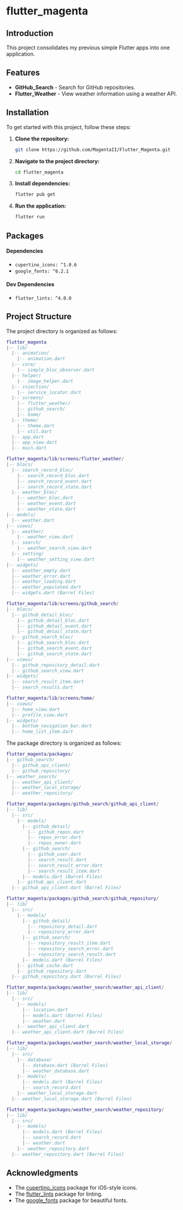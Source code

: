 # flutter_magenta

## Introduction

This project consolidates my previous simple Flutter apps into one application.

## Features

- **GitHub_Search** - Search for GitHub repositories.
- **Flutter_Weather** - View weather information using a weather API.

## Installation

To get started with this project, follow these steps:

1. **Clone the repository:**

    ```bash
    git clone https://github.com/MagentaII/Flutter_Magenta.git
    ```

2. **Navigate to the project directory:**

    ```bash
    cd flutter_magenta
    ```

3. **Install dependencies:**

    ```bash
    flutter pub get
    ```

4. **Run the application:**

    ```bash
    flutter run
    ```

## Packages

#### Dependencies

- `cupertino_icons: ^1.0.6`
- `google_fonts: ^6.2.1`

#### Dev Dependencies

- `flutter_lints: ^4.0.0`

## Project Structure

The project directory is organized as follows:

```lua
flutter_magenta
|-- lib/
  |-- animation/
    |-- animation.dart
  |-- core/
    |-- simple_bloc_observer.dart
  |-- helper/
    |-- image_helper.dart
  |-- injection/
    |-- service_locator.dart
  |-- screens/
    |-- flutter_weather/
    |-- github_search/
    |-- home/
  |-- theme/
    |-- theme.dart
    |-- util.dart
  |-- app.dart
  |-- app_view.dart
  |-- main.dart
```

```lua
flutter_magenta/lib/screens/flutter_weather/
|-- blocs/
  |-- search_record_bloc/
    |-- search_record_bloc.dart
    |-- search_record_event.dart
    |-- search_record_state.dart
  |-- weather_bloc/
    |-- weather_bloc.dart
    |-- weather_event.dart
    |-- weather_state.dart
|-- models/
  |-- weather.dart
|-- views/
  |-- weather/
    |-- weather_view.dart
  |-- search/
    |-- weather_search_view.dart
  |-- setting/
    |-- weather_setting_view.dart
|-- widgets/
  |-- weather_empty.dart
  |-- weather_error.dart
  |-- weather_loading.dart
  |-- weather_populated.dart
  |-- widgets.dart (Barrel Files)
```

```lua
flutter_magenta/lib/screens/github_search/
|-- blocs/
  |-- github_detail_bloc/
    |-- github_detail_bloc.dart
    |-- github_detail_event.dart
    |-- github_detail_state.dart
  |-- github_search_bloc/
    |-- github_search_bloc.dart
    |-- github_search_event.dart
    |-- github_search_state.dart
|-- views/
  |-- github_repository_detail.dart
  |-- github_search_view.dart
|-- widgets/
  |-- search_result_item.dart
  |-- search_results.dart
```

```lua
flutter_magenta/lib/screens/home/
|-- views/
  |-- home_view.dart
  |-- profile_view.dart
|-- widgets/
  |-- bottom_navigation_bar.dart
  |-- home_list_item.dart
```

The package directory is organized as follows:

```lua
flutter_magenta/packages/
|-- github_search/
  |-- github_api_client/
  |-- github_repository/
|-- weather_search/
  |-- weather_api_client/
  |-- weather_local_storage/
  |-- weather_repository/
```

```lua
flutter_magenta/packages/github_search/github_api_client/
|-- lib/
  |-- src/
    |-- models/
      |-- github_detail/
        |-- github_repos.dart
        |-- repos_error.dart
        |-- repos_owner.dart
      |-- github_search/
        |-- github_user.dart
        |-- search_result.dart
        |-- search_result_error.dart
        |-- search_result_item.dart
      |-- models.dart (Barrel Files)
    |-- github_api_client.dart
  |-- github_api_client.dart (Barrel Files)
```

```lua
flutter_magenta/packages/github_search/github_repository/
|-- lib/
  |-- src/
    |-- models/
      |-- github_detail/
        |-- repository_detail.dart
        |-- repository_error.dart
      |-- github_search/
        |-- repository_result_item.dart
        |-- repository_search_error.dart
        |-- repository_search_result.dart
      |-- models.dart (Barrel Files)
    |-- github_cache.dart
    |-- github_repository.dart
  |-- github_repository.dart (Barrel Files)
```

```lua
flutter_magenta/packages/weather_search/weather_api_client/
|-- lib/
  |-- src/
    |-- models/
      |-- location.dart
      |-- models.dart (Barrel Files)
      |-- weather.dart
    |-- weather_api_client.dart
  |-- weather_api_client.dart (Barrel Files)
```

```lua
flutter_magenta/packages/weather_search/weather_local_storage/
|-- lib/
  |-- src/
    |-- database/
      |-- database.dart (Barrel Files)
      |-- weather_database.dart
    |-- models/
      |-- models.dart (Barrel Files)
      |-- search_record.dart
    |-- weather_local_storage.dart
  |-- weather_local_storage.dart (Barrel Files)
```

```lua
flutter_magenta/packages/weather_search/weather_repository/
|-- lib/
  |-- src/
    |-- models/
      |-- models.dart (Barrel Files)
      |-- search_record.dart
      |-- weather.dart
    |-- weather_repository.dart
  |-- weather_repository.dart (Barrel Files)
```

## Acknowledgments

- The [cupertino_icons](https://pub.dev/packages/cupertino_icons) package for iOS-style icons.
- The [flutter_lints](https://pub.dev/packages/flutter_lints) package for linting.
- The [google_fonts](https://pub.dev/packages/google_fonts) package for beautiful fonts.
